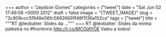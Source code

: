 
+++
author = "Jaydson Gomes"
categories = ["tweet"]
date = "Sat Jun 02 17:49:08 +0000 2012"
draft = false
image = "{TWEET_IMAGE}"
slug = "3c909ccc5f949e56fc58926691f48f1f36a152ca"
tags = ["tweet"]
title = """RT @leobalter: Slides da ..."""
+++
RT @leobalter: Slides da minha palestra no #frontinrio http://t.co/MCOiAYOE Valeu a todos!
